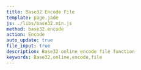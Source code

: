 ```yaml
---
title: Base32 Encode File
template: page.jade
js: ./libs/base32.min.js
method: base32.encode
action: Encode
auto_update: true
file_input: true
description: Base32 online encode file function
keywords: Base32,online,encode,file
---
```

